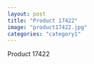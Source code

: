 ```yaml
---
layout: post
title: "Product 17422"
image: "product17422.jpg"
categories: "category1"
---
```

Product 17422
